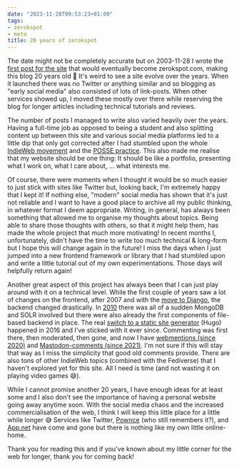 ```yaml
---
date: "2023-11-28T09:53:23+01:00"
tags:
- zerokspot
- meta
title: 20 years of zerokspot
---
```


The date might not be completely accurate but on 2003-11-28 I wrote the [first post for the site](https://zerokspot.com/weblog/2003/11/28/ssx3-vs-1080avalanche/) that would eventually become zerokspot.com, making this blog 20 years old 🥳 It's weird to see a site evolve over the years. When it launched there was no Twitter or anything similar and so blogging as "early social media" also consisted of lots of link-posts. When other services showed up, I moved these mostly over there while reserving the blog for longer articles including technical tutorials and reviews.

The number of posts I managed to write also varied heavily over the years. Having a full-time job as opposed to being a student and also splitting content up between this site and various social media platforms led to a little dip that only got corrected after I had stumbled upon the whole [IndieWeb movement](https://indieweb.org) and the [POSSE practice](https://indieweb.org/POSSE). This also made me realise that my website should be one thing: It should be like a portfolio, presenting what I work on, what I care about, ... what interests me. 

Of course, there were moments when I thought it would be so much easier to just stick with sites like Twitter but, looking back, I'm extremely happy that I kept it! If nothing else, "modern" social media has shown that it's just not reliable and I want to have a good place to archive all my public thinking, in whatever format I deem appropriate. Writing, in general, has always been something that allowed me to organise my thoughts about topics. Being able to share those thoughts with others, so that it might help them, has made the whole project that much more motivating! In recent months I, unfortunately, didn't have the time to write too much technical & long-form but I hope this will change again in the future! I miss the days when I just jumped into a new frontend framework or library that I had stumbled upon and write a little tutorial out of my own experimentations. Those days will helpfully return again!

Another great aspect of this project has always been that I can just play around with it on a technical level. While the first couple of years saw a lot of changes on the frontend, after 2007 and with the [move to Django](https://zerokspot.com/weblog/2007/07/19/welcome-to-zerokspot-v5/), the backend changed drastically. In [2010](https://zerokspot.com/weblog/2010/04/11/dvcsblogging/) there was all of a sudden MongoDB and SOLR involved but there were also already the first components of file-based backend in place. The real [switch to a static site generator](https://zerokspot.com/weblog/2016/09/11/the-move-to-hugo/) (Hugo) happened in 2016 and I've sticked with it ever since. Commenting was first there, then moderated, then gone, and now I have [webmentions (since 2020)](https://zerokspot.com/weblog/2020/02/09/hello-webmentions/) and [Mastodon-comments (since 2021)](https://zerokspot.com/weblog/2021/01/07/comments-via-mastodon/). I'm not sure if this will stay that way as I miss the simplicity that good old comments provide. There are also tons of other IndieWeb topics (combined with the Fediverse) that I haven't explored yet for this site. All I need is time (and not wasting it on playing video games 😅).

While I cannot promise another 20 years, I have enough ideas for at least some and I also don't see the importance of having a personal website going away anytime soon. With the social media chaos and the increased commercialisation of the web, I think I will keep this little place for a little while longer 😅 Services like Twitter, [Pownce](https://en.wikipedia.org/wiki/Pownce) (who still remembers it?), and [App.net](https://en.wikipedia.org/wiki/App.net) have come and gone but there is nothing like my own little online-home.

Thank you for reading this and if you've known about my little corner for the web for longer, thank you for coming back!